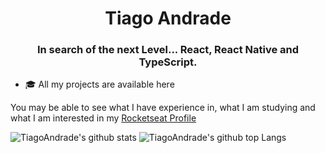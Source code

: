 <h1 align="center">Tiago Andrade</h1>
<h3 align="center">In search of the next Level... React, React Native and TypeScript.</h3>

- 🎓 All my projects are available here

You may be able to see what I have experience in, what I am studying and what I am interested in my [Rocketseat Profile](https://app.rocketseat.com.br/me/tiago)

![TiagoAndrade's github stats](https://github-readme-stats.vercel.app/api?username=TiagooAndrade&bg_color=282a42&title_color=5a7dbf&text_color=a6c4fc&show_icons=true)
![TiagoAndrade's github top Langs](https://github-readme-stats.vercel.app/api/top-langs/?username=TiagooAndrade&bg_color=282a42&title_color=5a7dbf&text_color=a6c4fc&layout=compact)
